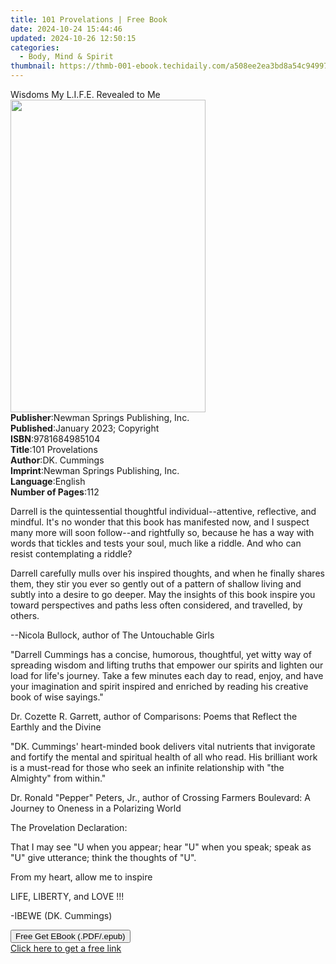 ```yaml
---
title: 101 Provelations | Free Book
date: 2024-10-24 15:44:46
updated: 2024-10-26 12:50:15
categories:
  - Body, Mind & Spirit
thumbnail: https://thmb-001-ebook.techidaily.com/a508ee2ea3bd8a54c94997bbcbffe4f4854965f1e1842291a518455a31e9e836.jpg
---
```

<main id="book-container">
  <div class="flex flex-col">
    <div class="book-brief flex-1 py-6 px-4 sm:p-6 md:py-10 md:px-8">
      <!-- brief-->
      <div class="book-brief-main">Wisdoms My L.I.F.E. Revealed to Me</div>
    </div>
    <div
      class="book-meta-info flex-1 grid gap-4 col-start-1 col-end-3 row-start-1 sm:mb-6 sm:grid-cols-4 lg:gap-6 lg:col-start-2 lg:row-end-6 lg:row-span-6 lg:mb-0"
    >
      <div
        class="book-meta-info-left place-content-center mt-4 p-4 text-sm leading-6 col-start-2 col-span-2 dark:text-slate-400"
      >
        <img
          class="w-full h-500 object-cover rounded-lg sm:h-255 sm:col-span-2 lg:col-span-full"
          src="https://img-001-ebook.techidaily.com/e7b16ee159aaeb625d5b54728c48c6f3fd9b74125bcbb8be54d50faa37d28d05.jpg"
          alt=""
          width="312"
          height="500"
        />
      </div>
      <div
        class="book-meta-info-right mt-2 col-start-1 row-start-2 col-span-3 self-center"
      >
        <!-- meta data  -->
        <div class="flex flex-col px-4 md:px-8">
          <div class="flex-1">
            <strong>Publisher</strong>:<span class="px-2"
              >Newman Springs Publishing, Inc.</span
            >
          </div>
          <div class="flex-1">
            <strong>Published</strong>:<span class="px-2"
              >January 2023; Copyright</span
            >
          </div>
          <div class="flex-1">
            <strong>ISBN</strong>:<span class="px-2">9781684985104</span>
          </div>
          <div class="flex-1">
            <strong>Title</strong>:<span class="px-2">101 Provelations</span>
          </div>
          <div class="flex-1">
            <strong>Author</strong>:<span class="px-2">DK. Cummings</span>
          </div>
          <div class="flex-1">
            <strong>Imprint</strong>:<span class="px-2"
              >Newman Springs Publishing, Inc.</span
            >
          </div>
          <div class="flex-1">
            <strong>Language</strong>:<span class="px-2">English</span>
          </div>
          <div class="flex-1">
            <strong>Number of Pages</strong>:<span class="px-2">112</span>
          </div>
        </div>
      </div>
    </div>
    <div class="book-description flex-1 py-6 px-4 sm:p-6 md:py-10 md:px-8">
      <div class="book-description-main">
        <div accordion-content="" id="description">
          <p></p>
          <p>
            Darrell is the quintessential thoughtful individual--attentive,
            reflective, and mindful. It's no wonder that this book has
            manifested now, and I suspect many more will soon follow--and
            rightfully so, because he has a way with words that tickles and
            tests your soul, much like a riddle. And who can resist
            contemplating a riddle?
          </p>
          <p></p>
          <p>
            Darrell carefully mulls over his inspired thoughts, and when he
            finally shares them, they stir you ever so gently out of a pattern
            of shallow living and subtly into a desire to go deeper. May the
            insights of this book inspire you toward perspectives and paths less
            often considered, and travelled, by others.
          </p>
          <p></p>
          <p></p>
          <p></p>
          <p>--Nicola Bullock, author of The Untouchable Girls</p>
          <p></p>
          <p></p>
          <p></p>
          <p></p>
          <p></p>
          <p>
            "Darrell Cummings has a concise, humorous, thoughtful, yet witty way
            of spreading wisdom and lifting truths that empower our spirits and
            lighten our load for life's journey. Take a few minutes each day to
            read, enjoy, and have your imagination and spirit inspired and
            enriched by reading his creative book of wise sayings."
          </p>
          <p></p>
          <p></p>
          <p></p>
          <p>
            Dr. Cozette R. Garrett, author of Comparisons: Poems that Reflect
            the Earthly and the Divine
          </p>
          <p></p>
          <p></p>
          <p></p>
          <p></p>
          <p></p>
          <p>
            "DK. Cummings' heart-minded book delivers vital nutrients that
            invigorate and fortify the mental and spiritual health of all who
            read. His brilliant work is a must-read for those who seek an
            infinite relationship with "the Almighty" from within."
          </p>
          <p></p>
          <p></p>
          <p></p>
          <p>
            Dr. Ronald "Pepper" Peters, Jr., author of Crossing Farmers
            Boulevard: A Journey to Oneness in a Polarizing World
          </p>
          <p></p>
          <p></p>
          <p></p>
          <p></p>
          <p></p>
          <p>The Provelation Declaration:</p>
          <p></p>
          <p></p>
          <p></p>
          <p>
            That I may see "U when you appear; hear "U" when you speak; speak as
            "U" give utterance; think the thoughts of "U".
          </p>
          <p></p>
          <p></p>
          <p></p>
          <p>From my heart, allow me to inspire</p>
          <p></p>
          <p></p>
          <p></p>
          <p>LIFE, LIBERTY, and LOVE !!!</p>
          <p></p>
          <p></p>
          <p></p>
          <p>-IBEWE (DK. Cummings)</p>
          <p></p>
        </div>
        <div class="accordion-fader"></div>
      </div>
    </div>
    <div class="book-excerpts flex-1 py-6 px-4 sm:p-6 md:py-10 md:px-8"></div>
    <div
      class="book-about-author flex-1 py-6 px-4 sm:p-6 md:py-10 md:px-8"
    ></div>
    <div class="book-free-get flex-1 py-6 px-4 sm:p-6 md:py-10 md:px-8">
      <button
        id="btn-free-get"
        class="bg-blue-500 hover:bg-blue-700 text-white font-bold py-2 px-4 rounded"
      >
        Free Get EBook (.PDF/.epub)
      </button>
      <div id="countdown-display" class="px-2 text-lg mt-2"></div>
      <a
        id="free-link"
        class="hidden bg-blue-500 hover:bg-blue-700 text-white font-bold py-2 px-4 rounded"
        href="https://www.ebooks.com/en-us/book/210751122/101-provelations/dk-cummings/"
        target="_blank"
        >Click here to get a free link</a
      >
    </div>
    <script>
      let countdownTime = 0;
      let countdownInterval = null;
      document
        .getElementById('btn-free-get')
        .addEventListener('click', startCountdown);
      function startCountdown() {
        countdownTime = new Date().getTime() + 60000 * 3;
        countdownInterval = setInterval(updateCountdown, 1000);
        document.getElementById('btn-free-get').disabled = true;
        document
          .getElementById('btn-free-get')
          .classList.add('bg-gray-500', 'cursor-not-allowed');
      }
      function updateCountdown() {
        let currentTime = new Date().getTime();
        let timeLeft = countdownTime - currentTime;
        let secondsLeft = Math.floor(timeLeft / 1000);
        document.getElementById('countdown-display').innerHTML =
          `Remaining time: ${secondsLeft} seconds.`;
        if (secondsLeft <= 0) {
          clearInterval(countdownInterval);
          document.getElementById('btn-free-get').classList.add('hidden');
          document.getElementById('free-link').classList.remove('hidden');
          document.getElementById('countdown-display').innerHTML = '';
        }
      }
    </script>
  </div>
</main>
